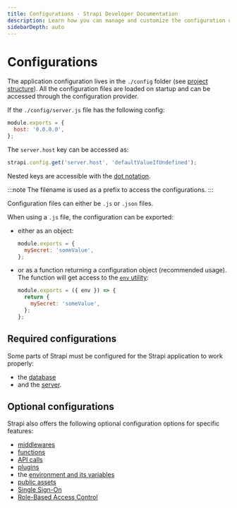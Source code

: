 ```yaml
---
title: Configurations - Strapi Developer Documentation
description: Learn how you can manage and customize the configuration of your Strapi application.
sidebarDepth: auto
---
```


# Configurations

The application configuration lives in the `./config` folder (see [project structure](/developer-docs/latest/setup-deployment-guides/file-structure.md)). All the configuration files are loaded on startup and can be accessed through the configuration provider.

If the `./config/server.js` file has the following config:

```js
module.exports = {
  host: '0.0.0.0',
};
```

The `server.host` key can be accessed as:

```js
strapi.config.get('server.host', 'defaultValueIfUndefined');
```

Nested keys are accessible with the [dot notation](https://developer.mozilla.org/en-US/docs/Web/JavaScript/Reference/Operators/Property_accessors#dot_notation).

:::note
The filename is used as a prefix to access the configurations.
:::

Configuration files can either be `.js` or `.json` files.

When using a `.js` file, the configuration can be exported:

- either as an object:

  ```js
  module.exports = {
    mySecret: 'someValue',
  };
  ```

- or as a function returning a configuration object (recommended usage). The function will get access to the [`env` utility](#casting-environment-variables):

  ```js
  module.exports = ({ env }) => {
    return {
      mySecret: 'someValue',
    };
  };
  ```

## Required configurations

Some parts of Strapi must be configured for the Strapi application to work properly:

- the [database](/developer-docs/latest/setup-deployment-guides/configurations/required/databases.md)
- and the [server](/developer-docs/latest/setup-deployment-guides/configurations/required/server.md).

## Optional configurations

Strapi also offers the following optional configuration options for specific features:

- [middlewares](/developer-docs/latest/setup-deployment-guides/configurations/optional/middlewares.md)
- [functions](/developer-docs/latest/setup-deployment-guides/configurations/optional/functions.md)
- [API calls](/developer-docs/latest/setup-deployment-guides/configurations/optional/api.md)
- [plugins](/developer-docs/latest/setup-deployment-guides/configurations/optional/plugins.md)
- the [environment and its variables](/developer-docs/latest/setup-deployment-guides/configurations/optional/environment.md)
- [public assets](/developer-docs/latest/setup-deployment-guides/configurations/optional/public-assets.md)
- [Single Sign-On](/developer-docs/latest/setup-deployment-guides/configurations/optional/sso.md) <GoldBadge link="https://strapi.io/pricing-self-hosted/" withLinkIcon />
- [Role-Based Access Control](/developer-docs/latest/setup-deployment-guides/configurations/optional/rbac.md) <BronzeBadge link="https://strapi.io/pricing-self-hosted"/> <SilverBadge link="https://strapi.io/pricing-self-hosted"/> <GoldBadge link="https://strapi.io/pricing-self-hosted" withLinkIcon/>

